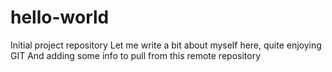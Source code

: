 # hello-world
Initial project repository
Let me write a bit about myself here, quite enjoying GIT
And adding some info to pull from this remote repository